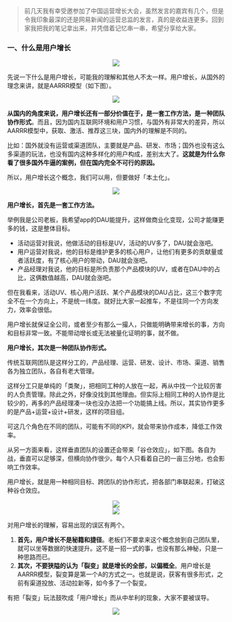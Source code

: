 > 前几天我有幸受邀参加了中国运营增长大会，虽然发言的嘉宾有几个，但是令我印象最深的还是网易新闻的运营总监的发言，真的是收益连更多。回到家我把我的笔记拿出来，并凭借着记忆串一串，希望分享给大家。

### 一、什么是用户增长

<div align="center">
     <center><img align="center" src="https://github.com/gytdove/langxdBlog/blob/master/Picture/2018/1101yonghu1.jpeg?raw=true"/></center>
</div>

先说一下什么是用户增长，可能我的理解和其他人不太一样。用户增长，从国外的理念来讲，就是AARRR模型（如下图）。

<div align="center">
     <center><img align="center" src="https://github.com/gytdove/langxdBlog/blob/master/Picture/2018/1101yonghu2.jpeg?raw=true"/></center>
</div>

**从国内的角度来说，用户增长还有一部分价值在于，是一套工作方法，是一种团队协作形式**。而且，因为国内互联网环境和用户习惯，与国外有非常大的差异，所以AARRR模型中，获取、激活、推荐这三块，国内外的理解是不同的。

比如：国外就没有运营或渠道团队，主要就是产品、研发、市场；国外也没有这么多渠道的玩法，也没有国内这种多样化的用户构成，差别太大了。**这就是为什么你看了很多国外牛逼的案例，但在国内完全不可行的原因。**

所以，用户增长这个概念，我们可以用，但要做好「本土化」。

<div align="center">
     <center><img align="center" src="https://github.com/gytdove/langxdBlog/blob/master/Picture/2018/1101yonghu3.jpeg?raw=true"/></center>
</div>

**用户增长，首先是一套工作方法。**

举例我是公司老板，我希望app的DAU能提升，这样做商业化变现，公司才能赚更多的钱，这是整体目标。
- 活动运营对我说，他做活动的目标是UV，活动的UV多了，DAU就会涨吧。
- 用户运营对我说，他的目标是维护更多的核心用户，让他们有更多的贡献量或者活跃度，有了核心用户的带动，DAU就会涨吧。
- 产品经理对我说，他的目标是所负责那个产品模块的UV，或者在DAU中的占比，这俩数值越高，DAU就会涨吧。

但在我看来，活动UV、核心用户活跃、某个产品模块的DAU占比，这三个数字完全不在一个方向上，不是统一纬度。就好比大家一起推车，不是往同一个方向发力，效率会很低。

用户增长就保证全公司，或者至少有那么一撮人，只做能明确带来增长的事，方向和目标非常一致。不能带动增长或无法被量化证明的事，就不做。

**用户增长，其次是一种团队协作形式。**

传统互联网团队是这样分工的，产品经理、运营、研发、设计、市场、渠道、销售各为独立团队，各自有老大管理。

这样分工只是单纯的「类聚」，把相同工种的人放在一起，再从中找一个比较厉害的人负责管理。除此之外，好像没找到其他理由。但实际上相同工种的人协作是比较少的，再多的产品经理凑一块也没办法把一个功能搞上线。所以，其实协作更多的是产品+运营+设计+研发，这样的项目组。

可这几个角色在不同的团队，可能有不同的KPI，就会带来协作成本，降低工作效率。

从另一方面来看，这样垂直团队的设置还会带来「谷仓效应」，如下图。各自为战，垂直可以足够深，但横向协作很少。每个人只看着自己的一亩三分地，也会影响工作效率。

用户增长，就是用一种相同目标、跨团队的协作形式，把各部门串联起来，打破这种谷仓效应。

<div align="center">
     <center><img align="center" src="https://github.com/gytdove/langxdBlog/blob/master/Picture/2018/1101yonghu4.jpeg?raw=true"/></center>
</div>

<div align="center">
     <center><img align="center" src="https://github.com/gytdove/langxdBlog/blob/master/Picture/2018/1101yonghu5.jpeg?raw=true"/></center>
</div>

对用户增长的理解，容易出现的误区有两个。
1. **首先，用户增长不是秘籍和捷径**。老板们不要拿来这个概念放到自己团队里，就可以坐等数据的快速提升。这不是一招一式的事，也没有那么神秘，只是一种思路而已。
2. **其次，不要狭隘的认为「裂变」就是增长的全部，以偏概全**。用户增长是AARRR模型，裂变算是第一个A的方式之一。也就是说，获客有很多形式，之前有渠道投放、活动拉新等，如今多了一个裂变。

有把「裂变」玩法鼓吹成「用户增长」而从中牟利的现象，大家不要被误导。

<div align="center">
     <center><img align="center" src="https://github.com/gytdove/langxdBlog/blob/master/Picture/2018/1101yonghu6.jpeg?raw=true"/></center>
</div>